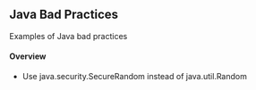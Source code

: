 ## Java Bad Practices
Examples of Java bad practices

<h4>Overview</h4>
<ul>
<li>Use java.security.SecureRandom instead of java.util.Random</li>
</ul>
